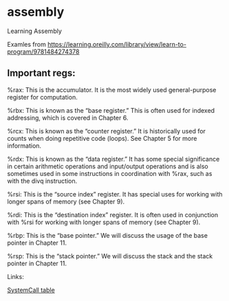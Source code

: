 # assembly
Learning Assembly 

Examles from https://learning.oreilly.com/library/view/learn-to-program/9781484274378

## Important regs:

%rax: This is the accumulator. It is the most widely used general-purpose register for computation.

%rbx: This is known as the “base register.” This is often used for indexed addressing, which is covered in Chapter 6.

%rcx: This is known as the “counter register.” It is historically used for counts when doing repetitive code (loops). See Chapter 5 for more information.

%rdx: This is known as the “data register.” It has some special significance in certain arithmetic operations and input/output operations and is also sometimes used in some instructions in coordination with %rax, such as with the divq instruction.

%rsi: This is the “source index” register. It has special uses for working with longer spans of memory (see Chapter 9).

%rdi: This is the “destination index” register. It is often used in conjunction with %rsi for working with longer spans of memory (see Chapter 9).

%rbp: This is the “base pointer.” We will discuss the usage of the base pointer in Chapter 11.

%rsp: This is the “stack pointer.” We will discuss the stack and the stack pointer in Chapter 11.




Links:

[SystemCall table](https://blog.rchapman.org/posts/Linux_System_Call_Table_for_x86_64/)
